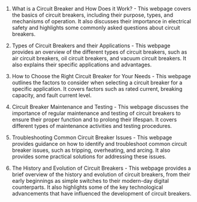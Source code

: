 

1.  What is a Circuit Breaker and How Does it Work? - This webpage covers the basics of circuit breakers, including their purpose, types, and mechanisms of operation. It also discusses their importance in electrical safety and highlights some commonly asked questions about circuit breakers.

2. Types of Circuit Breakers and their Applications - This webpage provides an overview of the different types of circuit breakers, such as air circuit breakers, oil circuit breakers, and vacuum circuit breakers. It also explains their specific applications and advantages.

3. How to Choose the Right Circuit Breaker for Your Needs - This webpage outlines the factors to consider when selecting a circuit breaker for a specific application. It covers factors such as rated current, breaking capacity, and fault current level.

4. Circuit Breaker Maintenance and Testing - This webpage discusses the importance of regular maintenance and testing of circuit breakers to ensure their proper function and to prolong their lifespan. It covers different types of maintenance activities and testing procedures.

5. Troubleshooting Common Circuit Breaker Issues - This webpage provides guidance on how to identify and troubleshoot common circuit breaker issues, such as tripping, overheating, and arcing. It also provides some practical solutions for addressing these issues.

6. The History and Evolution of Circuit Breakers - This webpage provides a brief overview of the history and evolution of circuit breakers, from their early beginnings as simple switches to their modern-day digital counterparts. It also highlights some of the key technological advancements that have influenced the development of circuit breakers.